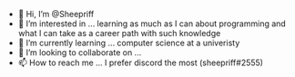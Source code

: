 - 👋 Hi, I’m @Sheepriff
- 👀 I’m interested in ... learning as much as I can about programming and what I can take as a career path with such knowledge
- 🌱 I’m currently learning ... computer science at a univeristy
- 💞️ I’m looking to collaborate on ... 
- 📫 How to reach me ... I prefer discord the most (sheepriff#2555)

<!---
Sheepriff/Sheepriff is a ✨ special ✨ repository because its `README.md` (this file) appears on your GitHub profile.
You can click the Preview link to take a look at your changes.
--->
